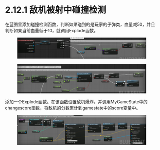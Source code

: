 # 2.12.1 敌机被射中碰撞检测

在蓝图里添加碰撞检测函数，判断如果碰到的是玩家的子弹类，血量减50，并且判断如果当前血量低于10，就调用Explode函数。

<figure><img src="../../../.gitbook/assets/image (130).png" alt=""><figcaption></figcaption></figure>

<figure><img src="../../../.gitbook/assets/image (128).png" alt=""><figcaption></figcaption></figure>

添加一个Explode函数。在该函数设置敌机爆炸，并调用MyGameState中的changescore函数，将敌机的分数累计到gamestate中的score变量中。

<figure><img src="../../../.gitbook/assets/image (149).png" alt=""><figcaption></figcaption></figure>
